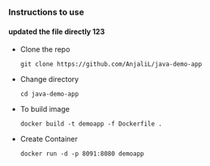 ### Instructions to use
#### updated the file directly 123
- Clone the repo

    ```git clone https://github.com/AnjaliL/java-demo-app```
- Change directory

    ```cd java-demo-app```
- To build image

    ```docker build -t demoapp -f Dockerfile .```
- Create Container
    
    ```docker run -d -p 8091:8080 demoapp```
